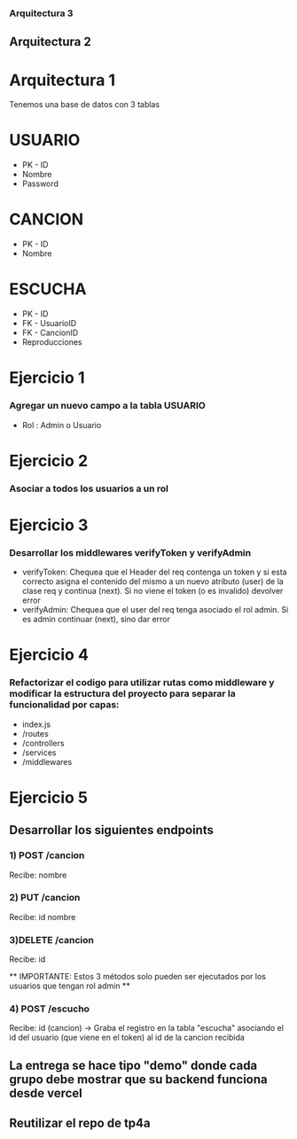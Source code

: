 
### Arquitectura 3

## Arquitectura 2

# Arquitectura 1

Tenemos una base de datos con 3 tablas

# USUARIO
* PK - ID
* Nombre
* Password

# CANCION
* PK - ID
* Nombre


# ESCUCHA
* PK - ID
* FK - UsuarioID
* FK - CancionID
* Reproducciones


# Ejercicio 1

### Agregar un nuevo campo a la tabla USUARIO
* Rol : Admin o Usuario


# Ejercicio 2

### Asociar a todos los usuarios a un rol


# Ejercicio 3

###  Desarrollar los middlewares verifyToken y verifyAdmin
* verifyToken: Chequea que el Header del req contenga un token y si esta correcto asigna el contenido del mismo a un nuevo atributo (user) de la clase req y continua (next). Si no viene el token (o es invalido) devolver error
* verifyAdmin: Chequea que el user del req tenga asociado el rol admin. Si es admin continuar (next), sino dar error

  
# Ejercicio 4

###  Refactorizar el codigo para utilizar rutas como middleware y modificar la estructura del proyecto para separar la funcionalidad por capas:
* index.js
* /routes
* /controllers
* /services
* /middlewares


# Ejercicio 5

## Desarrollar los siguientes endpoints

### 1) POST /cancion
Recibe:
nombre

### 2) PUT /cancion
Recibe:
id
nombre

### 3)DELETE /cancion
Recibe:
id

** IMPORTANTE: Estos 3 métodos solo pueden ser ejecutados por los usuarios que tengan rol admin **

### 4) POST /escucho
Recibe: 
id (cancion)
-> Graba el registro en la tabla "escucha" asociando el id del usuario (que viene en el token) al id de la cancion recibida



## La entrega se hace tipo "demo" donde cada grupo debe mostrar que su backend funciona desde vercel
## Reutilizar el repo de tp4a 
